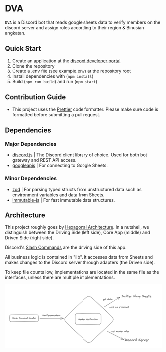# DVA

`DVA` is a Discord bot that reads google sheets data to verify members on the discord server and assign roles according to their region & Binusian angkatan.

## Quick Start

1. Create an application at the [discord developer portal](https://discord.com/developers/applications)
2. Clone the repository
3. Create a .env file (see example.env) at the repository root
4. Install dependencies with (`npm install`)
5. Build (`npm run build`) and run (`npm start`)

## Contribution Guide

-   This project uses the [Prettier](https://prettier.io/) code formatter. Please make sure code is formatted before submitting a pull request.

## Dependencies

### Major Dependencies

-   [discord.js](https://discord.js.org/) | The Discord client library of choice. Used for both bot gateway and REST API access.
-   [googleapis](https://www.npmjs.com/package/googleapis) | For connecting to Google Sheets.

### Minor Dependencies

-   [zod](https://zod.dev/) | For parsing typed structs from unstructured data such as environment variables and data from Sheets.
-   [immutable-js](https://immutable-js.com/) | For fast immutable data structures.

## Architecture

This project roughly goes by [Hexagonal Architecture](<https://en.wikipedia.org/wiki/Hexagonal_architecture_(software)>). In a nutshell, we distinguish between the Driving Side (left side), Core App (middle) and Driven Side (right side).

Discord's [Slash Commands](https://support.discord.com/hc/en-us/articles/1500000368501-Slash-Commands-FAQ) are the driving side of this app.

All business logic is contained in "lib". It accesses data from Sheets and makes changes to the Discord server through adapters (the Driven side).

To keep file counts low, implementations are located in the same file as the interfaces, unless there are multiple implementations.

![Architecture Illustration](arch.png)
